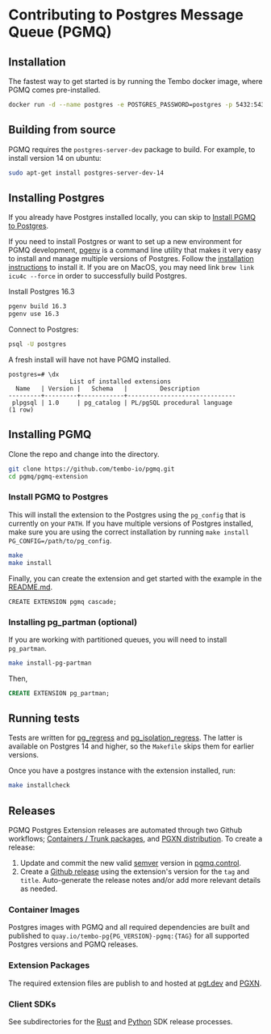 # Contributing to Postgres Message Queue (PGMQ)

## Installation

The fastest way to get started is by running the Tembo docker image, where PGMQ comes pre-installed.

```bash
docker run -d --name postgres -e POSTGRES_PASSWORD=postgres -p 5432:5432 quay.io/tembo/pgmq-pg:latest
```

## Building from source

PGMQ requires the `postgres-server-dev` package to build. For example, to install
version 14 on ubuntu:

```bash
sudo apt-get install postgres-server-dev-14
```

## Installing Postgres

If you already have Postgres installed locally, you can skip to [Install PGMQ to Postgres](#install-pgmq-to-postgres).

If you need to install Postgres or want to set up a new environment for PGMQ development, [pgenv](https://github.com/theory/pgenv/) is a command line utility that makes it very easy to install and manage multiple versions of Postgres.
 Follow the [installation instructions](https://github.com/theory/pgenv/?tab=readme-ov-file#installation) to install it.
 If you are on MacOS, you may need link `brew link icu4c --force` in order to successfully build Postgres.

Install Postgres 16.3

```bash
pgenv build 16.3
pgenv use 16.3
```

Connect to Postgres:

```bash
psql -U postgres
```

A fresh install will have not have PGMQ installed.

```psql
postgres=# \dx
                 List of installed extensions
  Name   | Version |   Schema   |         Description          
---------+---------+------------+------------------------------
 plpgsql | 1.0     | pg_catalog | PL/pgSQL procedural language
(1 row)
```

## Installing PGMQ

Clone the repo and change into the directory.

```bash
git clone https://github.com/tembo-io/pgmq.git
cd pgmq/pgmq-extension
```

### Install PGMQ to Postgres

This will install the extension to the Postgres using the `pg_config` that is currently on your `PATH`. If you have multiple versions of Postgres installed, make sure you are using the correct installation by running `make install PG_CONFIG=/path/to/pg_config`.

```bash
make
make install
```

Finally, you can create the extension and get started with the example in the [README.md](README.md#sql-examples).

```psql
CREATE EXTENSION pgmq cascade;
```

### Installing pg_partman (optional)

If you are working with partitioned queues, you will need to install `pg_partman`.

```bash
make install-pg-partman
```

Then,

```sql
CREATE EXTENSION pg_partman;
```

## Running tests

Tests are written for [pg_regress](https://www.postgresql.org/docs/current/regress-run.html) and [pg_isolation_regress](https://github.com/postgres/postgres/blob/master/src/test/isolation/README). The latter is available on Postgres 14 and higher, so the `Makefile` skips them for earlier versions.

Once you have a postgres instance with the extension installed, run:

```bash
make installcheck
```

## Releases

PGMQ Postgres Extension releases are automated through two Github workflows; [Containers / Trunk packages](https://github.com/tembo-io/pgmq/blob/main/.github/workflows/extension_ci.ym), and [PGXN distribution](https://github.com/tembo-io/pgmq/blob/main/.github/workflows/pgxn-release.yml). To create a release:

1. Update and commit the new valid [semver](https://semver.org/) version in [pgmq.control](https://github.com/tembo-io/pgmq/blob/main/pgmq.control).
2. Create a [Github release](https://github.com/tembo-io/pgmq/releases) using the extension's version for the `tag` and `title`. Auto-generate the release notes and/or add more relevant details as needed.

### Container Images

Postgres images with PGMQ and all required dependencies are built and published to `quay.io/tembo-pg{PG_VERSION}-pgmq:{TAG}` for all supported Postgres versions and PGMQ releases.

### Extension Packages

The required extension files are publish to and hosted at [pgt.dev](https://pgt.dev/extensions/pgmq) and [PGXN](https://pgxn.org/dist/pgmq/).

### Client SDKs

See subdirectories for the [Rust](https://github.com/tembo-io/pgmq/tree/main/core) and [Python](https://github.com/tembo-io/pgmq/tree/main/tembo-pgmq-python) SDK release processes.
